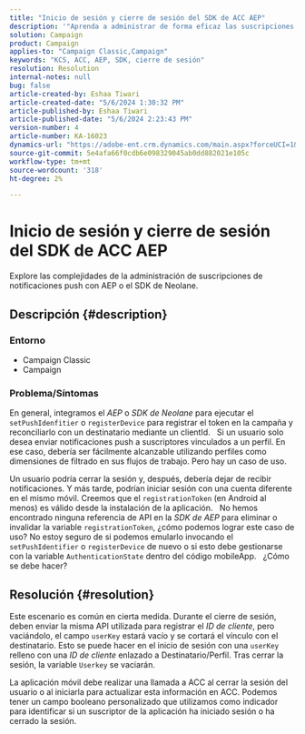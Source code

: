 ```yaml
---
title: "Inicio de sesión y cierre de sesión del SDK de ACC AEP"
description: '"Aprenda a administrar de forma eficaz las suscripciones de notificaciones push mediante AEP o el SDK de Neolane".'
solution: Campaign
product: Campaign
applies-to: "Campaign Classic,Campaign"
keywords: "KCS, ACC, AEP, SDK, cierre de sesión"
resolution: Resolution
internal-notes: null
bug: false
article-created-by: Eshaa Tiwari
article-created-date: "5/6/2024 1:30:32 PM"
article-published-by: Eshaa Tiwari
article-published-date: "5/6/2024 2:23:43 PM"
version-number: 4
article-number: KA-16023
dynamics-url: "https://adobe-ent.crm.dynamics.com/main.aspx?forceUCI=1&pagetype=entityrecord&etn=knowledgearticle&id=d17ca6ca-ac0b-ef11-9f8a-6045bd006793"
source-git-commit: 5e4afa66f0cdb6e098329045ab0dd882021e105c
workflow-type: tm+mt
source-wordcount: '318'
ht-degree: 2%

---
```


# Inicio de sesión y cierre de sesión del SDK de ACC AEP


Explore las complejidades de la administración de suscripciones de notificaciones push con AEP o el SDK de Neolane.

## Descripción {#description}


### <b>Entorno</b>

- Campaign Classic
- Campaign


### <b>Problema/Síntomas</b>

En general, integramos el *AEP* o *SDK de Neolane* para ejecutar el `setPushIdenfitier` o `registerDevice` para registrar el token en la campaña y reconciliarlo con un destinatario mediante un clientId.
 
Si un usuario solo desea enviar notificaciones push a suscriptores vinculados a un perfil. En ese caso, debería ser fácilmente alcanzable utilizando perfiles como dimensiones de filtrado en sus flujos de trabajo. Pero hay un caso de uso.

Un usuario podría cerrar la sesión y, después, debería dejar de recibir notificaciones. Y más tarde, podrían iniciar sesión con una cuenta diferente en el mismo móvil. Creemos que el `registrationToken` (en Android al menos) es válido desde la instalación de la aplicación.
 
No hemos encontrado ninguna referencia de API en la *SDK de AEP* para eliminar o invalidar la variable `registrationToken`, ¿cómo podemos lograr este caso de uso? No estoy seguro de si podemos emularlo invocando el `setPushIdentifier` o `registerDevice` de nuevo o si esto debe gestionarse con la variable `AuthenticationState` dentro del código mobileApp.
 
¿Cómo se debe hacer?


## Resolución {#resolution}


Este escenario es común en cierta medida. Durante el cierre de sesión, deben enviar la misma API utilizada para registrar el *ID de cliente*, pero vaciándolo, el campo `userKey` estará vacío y se cortará el vínculo con el destinatario. Esto se puede hacer en el inicio de sesión con una `userKey` relleno con una *ID de cliente* enlazado a Destinatario/Perfil. Tras cerrar la sesión, la variable `Userkey` se vaciarán.

La aplicación móvil debe realizar una llamada a ACC al cerrar la sesión del usuario o al iniciarla para actualizar esta información en ACC. Podemos tener un campo booleano personalizado que utilizamos como indicador para identificar si un suscriptor de la aplicación ha iniciado sesión o ha cerrado la sesión.

